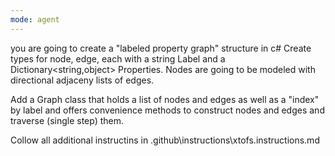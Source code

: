 ```yaml
---
mode: agent
---
```

you are going to create a "labeled property graph" structure in c#
Create types for node, edge, each with a string Label and a Dictionary<string,object> Properties. 
Nodes are going to be modeled with directional adjaceny lists of edges. 

Add a Graph class that holds a list of nodes and edges as well as a "index" by label and offers convenience methods to construct nodes and edges and traverse (single step) them.

Collow all additional instructins in .github\instructions\xtofs.instructions.md